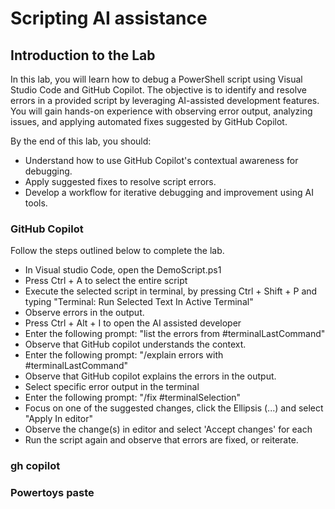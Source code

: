 # Scripting AI assistance

## Introduction to the Lab

In this lab, you will learn how to debug a PowerShell script using Visual Studio Code and GitHub Copilot. The objective is to identify and resolve errors in a provided script by leveraging AI-assisted development features. You will gain hands-on experience with observing error output, analyzing issues, and applying automated fixes suggested by GitHub Copilot.

By the end of this lab, you should:

- Understand how to use GitHub Copilot's contextual awareness for debugging.
- Apply suggested fixes to resolve script errors.
- Develop a workflow for iterative debugging and improvement using AI tools.

### GitHub Copilot

Follow the steps outlined below to complete the lab.

- In Visual studio Code, open the DemoScript.ps1
- Press Ctrl + A to select the entire script
- Execute the selected script in terminal, by pressing Ctrl + Shift + P and typing "Terminal: Run Selected Text In Active Terminal"
- Observe errors in the output. 
- Press Ctrl + Alt + I to open the AI assisted developer
- Enter the following prompt: "list the errors from #terminalLastCommand"
- Observe that GitHub copilot understands the context. 
- Enter the following prompt: "/explain errors with #terminalLastCommand"
- Observe that GitHub copilot explains the errors in the output.
- Select specific error output in the terminal
- Enter the following prompt: "/fix #terminalSelection"
- Focus on one of the suggested changes, click the Ellipsis (...) and select "Apply In editor"
- Observe the change(s) in editor and select 'Accept changes' for each
- Run the script again and observe that errors are fixed, or reiterate.


### gh copilot


### Powertoys paste

